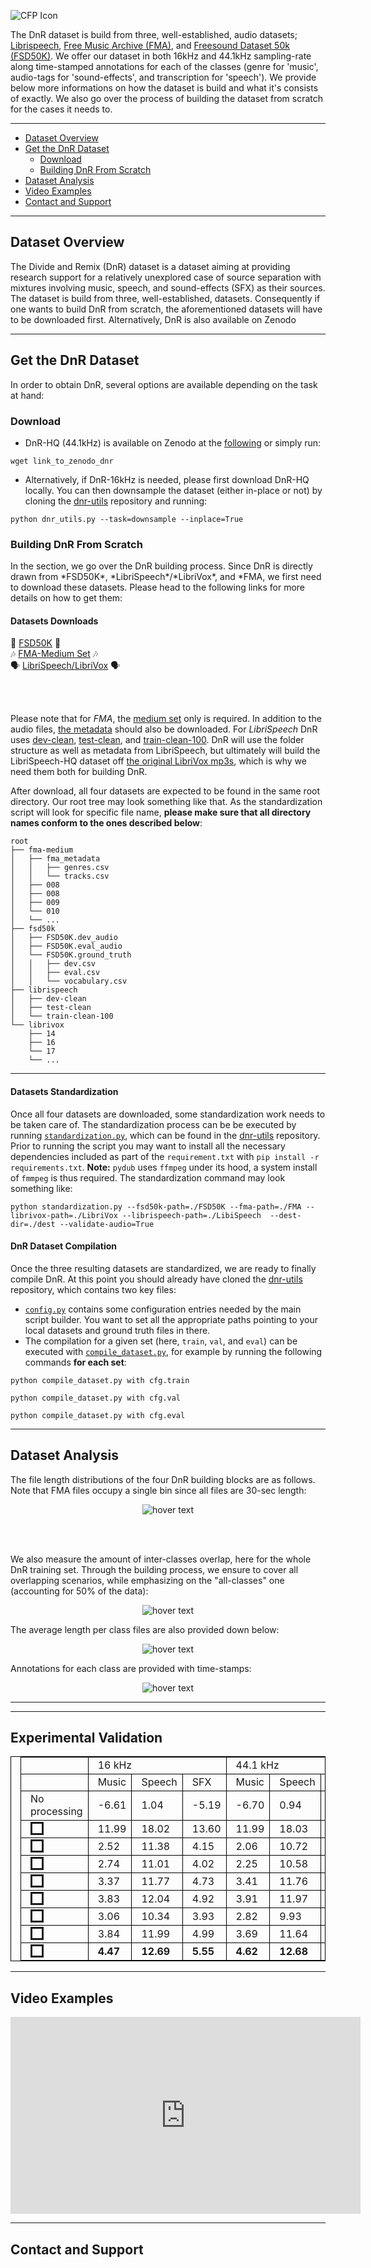 ![CFP Icon](/assets/cocktail_force.png)

The DnR dataset is build from three, well-established, audio datasets; [Librispeech](https://ieeexplore.ieee.org/stamp/stamp.jsp?tp=&arnumber=7178964), [Free Music Archive (FMA)](https://arxiv.org/pdf/1612.01840.pdf), and [Freesound Dataset 50k (FSD50K)](https://arxiv.org/pdf/2010.00475.pdf). We offer our dataset in both 16kHz and 44.1kHz sampling-rate along time-stamped annotations for each of the classes (genre for 'music', audio-tags for 'sound-effects', and transcription for 'speech'). We provide below more informations on how the dataset is build and what it's consists of exactly. We also go over the process of building the dataset from scratch for the cases it needs to.

-----

*   [Dataset Overview](#overview)
*   [Get the DnR Dataset](#getdnr)
    *   [Download](#download)
    *   [Building DnR From Scratch](#scratch)
*   [Dataset Analysis](#analysis)
*   [Video Examples](#examples)
*   [Contact and Support](#contact)

-----

<h2 id="overview">Dataset Overview</h2>
The Divide and Remix (DnR) dataset is a dataset aiming at providing research support for a relatively unexplored case of source separation with mixtures involving music, speech, and sound-effects (SFX) as their sources. The dataset is build from three, well-established, datasets. Consequently if one wants to build DnR from scratch, the aforementioned datasets will have to be downloaded first. Alternatively, DnR is also available on Zenodo

-----

<h2 id="getdnr">Get the DnR Dataset</h2>
In order to obtain DnR, several options are available depending on the task at hand:
<h3 id="download">Download</h3>

- DnR-HQ (44.1kHz) is available on Zenodo at the [following](#dummy) or simply run:
```
wget link_to_zenodo_dnr
```

- Alternatively, if DnR-16kHz is needed, please first download DnR-HQ locally. You can then downsample the dataset (either in-place or not) by cloning the [dnr-utils](https://www.merl.com/) repository and running:
```
python dnr_utils.py --task=downsample --inplace=True
```

<h3 id="scratch">Building DnR From Scratch</h3>
In the section, we go over the DnR building process. Since DnR is directly drawn from *FSD50K*, *LibriSpeech*/*LibriVox*, and *FMA, we first need to download these datasets. Please head to the following links for more details on how to get them:

<h4 id="scratch">Datasets Downloads</h4>

<p align="center">

:police_car: <a href="https://zenodo.org/record/4060432#.YTkaoN8pBPY">FSD50K</a> :police_car:
<br>
:notes: <a href="https://github.com/mdeff/fma">FMA-Medium Set</a> :notes:
<br>
:speaking_head: <a href="https://www.openslr.org/12">LibriSpeech/LibriVox</a> :speaking_head:

<br><br>
</p>

Please note that for *FMA*, the [medium set](https://os.unil.cloud.switch.ch/fma/fma_medium.zip) only is required. In addition to the audio files, [the metadata](https://os.unil.cloud.switch.ch/fma/fma_metadata.zip) should also be downloaded. For *LibriSpeech* DnR uses [dev-clean](https://www.openslr.org/resources/12/dev-clean.tar.gz), [test-clean](https://www.openslr.org/resources/12/test-clean.tar.gz), and [train-clean-100](https://www.openslr.org/resources/12/train-clean-100.tar.gz). DnR will use the folder structure as well as metadata from LibriSpeech, but ultimately will build the LibriSpeech-HQ dataset off [the original LibriVox mp3s](https://www.openslr.org/resources/12/original-mp3.tar.gz), which is why we need them both for building DnR.

After download, all four datasets are expected to be found in the same root directory. Our root tree may look something like that. As the standardization script will look for specific file name, __please make sure that all directory names conform to the ones described below__:
```
root
├── fma-medium
│   ├── fma_metadata
│   │   ├── genres.csv
│   │   └── tracks.csv
│   ├── 008
│   ├── 008
│   ├── 009
│   └── 010
│   └── ...
├── fsd50k
│   ├── FSD50K.dev_audio
│   ├── FSD50K.eval_audio
│   └── FSD50K.ground_truth
│   │   ├── dev.csv
│   │   ├── eval.csv
│   │   └── vocabulary.csv
├── librispeech
│   ├── dev-clean
│   ├── test-clean
│   └── train-clean-100
└── librivox
    ├── 14
    ├── 16
    └── 17
    └── ...
```
-----

<h4 id="scratch">Datasets Standardization</h4>

Once all four datasets are downloaded, some standardization work needs to be taken care of. The standardization process can be be executed by running [`standardization.py`](https://github.com/darius522/dnr-utils/blob/d895d485bb6d2bde9d7a79faaa7a12172d45b375/standardization.py), which can be found in the [dnr-utils](https://github.com/darius522/dnr-utils) repository. Prior to running the script you may want to install all the necessary dependencies included as part of the `requirement.txt` with `pip install -r requirements.txt`. 
__Note:__ `pydub` uses `ffmpeg` under its hood, a system install of `fmmpeg` is thus required.
The standardization command may look something like:
```
python standardization.py --fsd50k-path=./FSD50K --fma-path=./FMA --librivox-path=./LibriVox --librispeech-path=./LibiSpeech  --dest-dir=./dest --validate-audio=True
```

<h4 id="scratch">DnR Dataset Compilation</h4>

Once the three resulting datasets are standardized, we are ready to finally compile DnR. At this point you should already have cloned the [dnr-utils](https://github.com/darius522/dnr-utils) repository, which contains two key files:

- [`config.py`](https://github.com/darius522/dnr-utils/blob/d895d485bb6d2bde9d7a79faaa7a12172d45b375/config.py) contains some configuration entries needed by the main script builder. You want to set all the appropriate paths pointing to your local datasets and ground truth files in there. 
- The compilation for a given set (here, `train`, `val`, and `eval`) can be executed with [`compile_dataset.py`](https://github.com/darius522/dnr-utils/blob/d895d485bb6d2bde9d7a79faaa7a12172d45b375/compile_dataset.py), for example by running the following commands __for each set__:
```
python compile_dataset.py with cfg.train
```
```
python compile_dataset.py with cfg.val
```
```
python compile_dataset.py with cfg.eval
```

-----

<h2 id="analysis">Dataset Analysis</h2>
The file length distributions of the four DnR building blocks are as follows. Note that FMA files occupy a single bin since all files are 30-sec length:

<p align="center">
  <img src="./assets/filelengths.pdf" title="hover text">
</p>

<br><br>

We also measure the amount of inter-classes overlap, here for the whole DnR training set. Through the building process, we ensure to cover all overlapping scenarios, while emphasizing on the "all-classes" one (accounting for 50% of the data):

<p align="center">
  <img src="./assets/data_stats.png" title="hover text">
</p>

The average length per class files are also provided down below:

<p align="center">
  <img src="./assets/avg_len_files.png" title="hover text">
</p>

Annotations for each class are provided with time-stamps:

<p align="center">
  <img src="./assets/annots.png" title="hover text">
</p>

<hr />

-----

<h2 id="analysis">Experimental Validation</h2>
<style>
table, th, td {
  border: 1px solid black;
  padding-left: 15px;
}
table.left {
  margin-left: auto; 
  margin-right: auto;

}
</style>
<table>
    <tr>
        <td></td>
        <td colspan="3">16 kHz</td>
        <td colspan="3">44.1 kHz</td>
    </tr>
    <tr>
        <td></td>
        <td>Music</td>
        <td>Speech</td>
        <td>SFX</td>
        <td>Music</td>
        <td>Speech</td>
        <td>SFX</td>
    </tr>
    <tr>
        <td style="text-align:left"> No processing</td>
        <td>-6.61</td>
        <td>1.04</td>
        <td>-5.19</td>
        <td>-6.70</td>
        <td>0.94</td>
        <td>-4.94</td>
    </tr>
    <tr>
    <td style="text-align:left"> <img src="./assets/oraclepsf.pdf" alt="" height=15 border=3></td>
        <td>11.99</td>
        <td>18.02</td>
        <td>13.60</td>
        <td>11.99</td>
        <td>18.03</td>
        <td>13.83</td>
    </tr>
    <tr>
    <td style="text-align:left"> <img src="./assets/tasnet.pdf" alt="" height=15 border=3></td>
        <td>2.52</td>
        <td>11.38</td>
        <td>4.15</td>
        <td>2.06</td>
        <td>10.72</td>
        <td>4.01</td>
    </tr>
    <tr>
    <td style="text-align:left"> <img src="./assets/masktcn.pdf" alt="" height=15 border=3></td>
        <td>2.74</td>
        <td>11.01</td>
        <td>4.02</td>
        <td>2.25</td>
        <td>10.58</td>
        <td>4.47</td>
    </tr>
    <tr>
    <td style="text-align:left"> <img src="./assets/xumx32.pdf" alt="" height=15 border=3></td>
        <td>3.37</td>
        <td>11.77</td>
        <td>4.73</td>
        <td>3.41</td>
        <td>11.76</td>
        <td>5.16</td>
    </tr>
    <tr>
    <td style="text-align:left"> <img src="./assets/xumx64.pdf" alt="" height=15 border=3></td>
        <td>3.83</td>
        <td>12.04</td>
        <td>4.92</td>
        <td>3.91</td>
        <td>11.97</td>
        <td>5.42</td>
    </tr>
    <tr>
    <td style="text-align:left"> <img src="./assets/xumx256.pdf" alt="" height=15 border=3></td>
        <td>3.06</td>
        <td>10.34</td>
        <td>3.93</td>
        <td>2.82</td>
        <td>9.93</td>
        <td>4.12</td>
    </tr>
    <tr>
    <td style="text-align:left"> <img src="./assets/xumx64multidec.pdf" alt="" height=15 border=3></td>
        <td>3.84</td>
        <td>11.99</td>
        <td>4.99</td>
        <td>3.69</td>
        <td>11.64</td>
        <td>5.11</td>
    </tr>
    <tr>
    <td style="text-align:left"> <img src="./assets/xumxmixedmultidec.pdf" alt="" height=15 border=3></td>
        <td><span style="font-weight:bold">4.47</span></td>
        <td><span style="font-weight:bold">12.69</span></td>
        <td><span style="font-weight:bold">5.55</span></td>
        <td><span style="font-weight:bold">4.62</span></td>
        <td><span style="font-weight:bold">12.68</span></td>
        <td><span style="font-weight:bold">6.03</span></td>
    </tr>
</table>

-----

<h2 id="examples">Video Examples</h2>

<iframe width="560" height="315" src="https://www.youtube.com/watch?v=xJ992HgIwME" frameborder="0" allow="autoplay; encrypted-media" allowfullscreen></iframe>

-----

<h2 id="contact">Contact and Support</h2>


